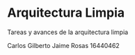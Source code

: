 # Arquitectura Limpia
Tareas y avances de la arquitectura limpia

Carlos Gilberto Jaime Rosas
16440462
